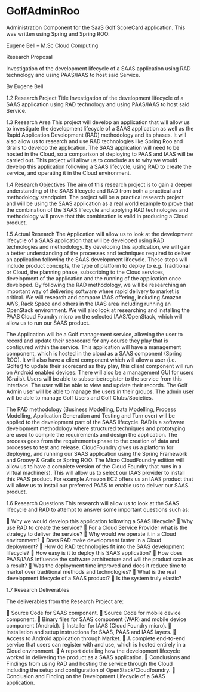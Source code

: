 GolfAdminRoo
============

Administration Component for the SaaS Golf ScoreCard application. This was written using Spring and Spring ROO.

Eugene Bell – M.Sc Cloud Computing

Research Proposal

Investigation of the development lifecycle of a SAAS application using RAD technology and using PAAS/IAAS to host said Service.

By Eugene Bell



1.2 Research Project Title
Investigation of the development lifecycle of a SAAS application using RAD technology and using PAAS/IAAS to host said Service.

1.3 Research Area
This project will develop an application that will allow us to investigate the development lifecycle of a SAAS application as well as the Rapid Application Development (RAD) methodology and its phases. It will also allow us to research and use RAD technologies like Spring Roo and Grails to develop the application. The SAAS application will need to be hosted in the Cloud, so a comparison of deploying to PAAS and IAAS will be carried out. This project will allow us to conclude as to why we would develop this application following a SAAS lifecycle, using RAD to create the service, and operating it in the Cloud environment.


1.4 Research Objectives
The aim of this research project is to gain a deeper understanding of the SAAS lifecycle and RAD from both a practical and methodology standpoint. The project will be a practical research project and will be using the SAAS application as a real world example to prove that the combination of the SAAS lifecycle and applying RAD technologies and methodology will prove that this combination is valid in producing a Cloud product.

1.5 Actual Research
The Application will allow us to look at the development lifecycle of a SAAS application that will be developed using RAD technologies and methodology. By developing this application, we will gain a better understanding of the processes and techniques required to deliver an application following the SAAS development lifecycle. These steps will include product concepts, the type of platform to deploy to e.g. Traditional or Cloud, the planning phase, subscribing to the Cloud services, development of the application and the running of the application once developed. By following the RAD methodology, we will be researching an important way of delivering software where rapid delivery to market is critical.
We will research and compare IAAS offering, including Amazon AWS, Rack Space and others in the IAAS area including running an OpenStack environment. We will also look at researching and installing the PAAS Cloud Foundry micro on the selected IAAS/OpenStack, which will allow us to run our SAAS product.


The Application will be a Golf management service, allowing the user to record and update their scorecard for any course they play that is configured within the service. This application will have a management component, which is hosted in the cloud as a SAAS component (Spring ROO). It will also have a client component which will allow a user (i.e. Golfer) to update their scorecard as they play, this client component will run on Android enabled devices.
There will also be a management GUI for users (Grails). 
Users will be able to subscribe/register to the service from this interface. The user will be able to view and update their records. The Golf Admin user will be able to manage the users in their groups. The admin user will be able to manage Golf Users and Golf Clubs/Societies.

The RAD methodology (Business Modelling, Data Modelling, Process Modelling, Application Generation and Testing and Turn over) will be applied to the development part of the SAAS lifecycle. RAD is a software development methodology where structured techniques and prototyping are used to compile the requirements and design the application. The process goes from the requirements phase to the creation of data and processes to test and release.
CloudFoundry gives us a platform for deploying, and running our SAAS application using the Spring Framework and Groovy & Grails or Spring ROO. The Micro CloudFoundry edition will allow us to have a complete version of the Cloud Foundry that runs in a virtual machine(s). This will allow us to select our IAAS provider to install this PAAS product. For example Amazon EC2 offers us an IAAS product that will allow us to install our preferred PAAS to enable us to deliver our SAAS product.

1.6 Research Questions
This research will allow us to look at the SAAS lifecycle and RAD to attempt to answer some important questions such as:

 Why we would develop this application following a SAAS lifecycle?
 Why use RAD to create the service?
 For a Cloud Service Provider what is the strategy to deliver the service?
 Why would we operate it in a Cloud environment?
 Does RAD make development faster in a Cloud deployment?
 How do RAD technologies fit into the SAAS development lifecycle?
 How easy is it to deploy this SAAS application?  How does PAAS/IAAS influence the software architecture and will the product scale as a result?
 Was the deployment time improved and does it reduce time to market over traditional methods and technologies?
 What is the real development lifecycle of a SAAS product?
 Is the system truly elastic?

1.7 Research Deliverables

The deliverables from the Research Project are:

 Source Code for SAAS component.
 Source Code for mobile device component.
 Binary files for SAAS component (WAR) and mobile device component (Android).
 Installer for IAAS (Cloud Foundry micro).
 Installation and setup instructions for SAAS, PAAS and IAAS layers.
 Access to Android application through Market.
 A complete end-to-end service that users can register with and use, which is hosted entirely in a Cloud environment.
 A report detailing how the development lifecycle worked in delivering the product as a SAAS application.
 Conclusions and Findings from using RAD and hosting the service through the Cloud including the setup and configuration of OpenStack/Cloudfoundry.
 Conclusion and Finding on the Development Lifecycle of a SAAS application.
